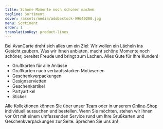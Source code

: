 ```yaml
---
title: Schöne Momente noch schöner machen
tagline: Sortiment
cover: /assets/media/adobestock-99649200.jpg
menu: Sortiment
order: 1
translationKey: product-lines
---
```

Bei AvanCarte dreht sich alles um ein Ziel: Wir wollen ein Lächeln ins Gesicht zaubern. Was wir Ihnen anbieten, macht schöne Momente noch schöner, bereitet Freude und bringt zum Lachen. Alles Gute für Ihre Kunden!

- Grußkarten für alle Anlässe
- Grußkarten nach verkaufsstarken Motivserien
- Geschenkverpackungen
- Designservietten
- Geschenkartikel
- Partyartikel
- Sticker

Alle Kollektionen können Sie über unser [Team](/unternehmen/team/) oder in unserem [Online-Shop](https://www.avancarte-shop.de/) individuell aussuchen und bestellen. Wenn Sie möchten, stehen wir Ihnen vor Ort mit einem umfassenden Service rund um Ihre Gruß­karten und Geschenk­ver­packungen zur Seite. Sprechen Sie uns an!
